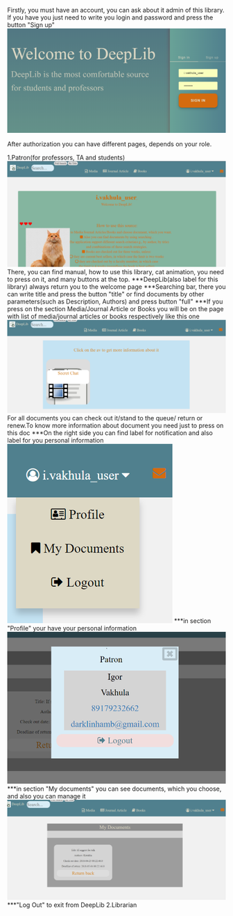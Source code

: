 Firstly, you must have an account, you can ask about it admin of this library. If you have
you just need to write you login and password and press the button "Sign up"
![alt text](documentation_screenshoots/Lofin.PNG "Description goes here")

After authorization you can have different pages, depends on your role.
 
 1.Patron(for professors, TA and students)
    ![alt text](documentation_screenshoots/Welcome.PNG "Description goes here")
    There, you can find manual, how to use this library, cat animation, you need to press on it, and many buttons at the top.
    ***DeepLib(also label for this library) always return you to the welcome page
    ***Searching bar, there you can write title and press the button "title" or find documents by other parameters(such as Description, Authors) and press button "full"
    ***If you press on the section Media/Journal Article or Books you will be on the page with list of media/journal articles or books respectively
    like this one     ![alt text](documentation_screenshoots/Media.PNG "Description goes here")
    For all documents you can check out it/stand to the queue/ return or renew.To know more information about document you need just to press on this doc
    ***On the right side you can find label for notification and also label for you personal information
    ![alt text](documentation_screenshoots/profile.PNG "Description goes here")
    ***in section "Profile" your have your personal information   
        ![alt text](documentation_screenshoots/inform.PNG "Description goes here")
    ***in section "My documents" you can see documents, which you choose, and also you can manage it 
        ![alt text](documentation_screenshoots/my_doc.PNG "Description goes here")
    ***"Log Out" to exit from DeepLib
  2.Librarian
    